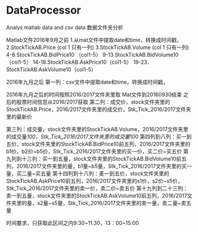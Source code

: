 # DataProcessor
Analys matlab data and csv data
数据文件夹分析

Matlab文件2016年9月之前
1.从mat文件中提取date和time，转换成时间戳，
2.StockTickAB.Price (col 1 只有一列)
3.StockTickAB.Volume (col 1 只有一列)
4-8.StockTickAB.BidPrice10 （col1-5）
9-13.StockTickAB.BidVolume10 （col1-5）
14-18.StockTickAB.AskPrice10（col1-5）
19-23．StockTickAB.AskVolume10（col1-5）


2016年九月之后
第一列：csv文件中提取date和time，转换成时间戳，

2016年九月之后的时间按照2016/2017文件夹里取
Mat文件到20160930结束 之后的股票时间信息从2016/2017获取
第二列：成交价，stock文件夹里的StockTickAB.Price，2016/2017文件夹里的成交价，Stk_Tick_2016/2017文件夹里的最新价

第三列：成交量，stock文件夹里的StockTickAB.Volume，2016/2017文件夹里的成交量*100，Stk_Tick_2016/2017文件夹里的成交量*100
第四列到八列：买一到五价，stock文件夹里的StockTickAB.BidPrice10前五列，2016/2017文件夹里的b1价，b2价~b5价，Stk_Tick_2016/2017文件夹里的买一价，买二价~买五价
第九列到十三列：买一到五量，stock文件夹里的StockTickAB.BidVolume10前五列，2016/2017文件夹里的量，b1量~b5量，Stk_Tick_2016/2017文件夹里的买一量，买二量~买五量
第十四列到十八列：麦一到五价，stock文件夹里的StockTickAB.AskPrice10前五列，2016/2017文件夹里的s1价，s2价~s5价，Stk_Tick_2016/2017文件夹里的卖一价，卖二价~卖五价
第十九列到二十三列：卖一到五量，stock文件夹里的StockTickAB.AskVolume10前五列，2016/2017文件夹里的量，s2量~s5量，Stk_Tick_2016/2017文件夹里的卖一量，卖二量~卖五量

时间要求，只获取此区间之内9:30~11.30，13：00~15:00
